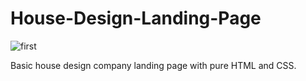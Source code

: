 # House-Design-Landing-Page

![first](https://user-images.githubusercontent.com/98955591/172730132-a057b1ec-6145-49dc-82b0-75dae5c10bd0.png)


Basic house design company landing page with pure HTML and CSS.
